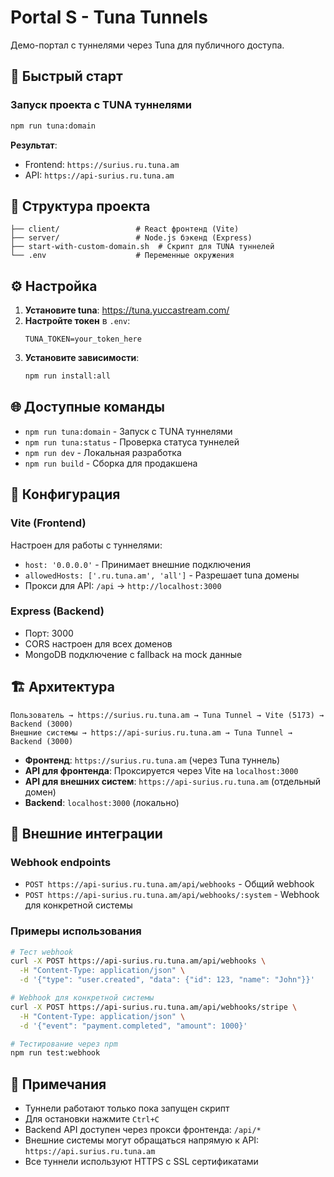# Portal S - Tuna Tunnels

Демо-портал с туннелями через Tuna для публичного доступа.

## 🚀 Быстрый старт

### Запуск проекта с TUNA туннелями

```bash
npm run tuna:domain
```

**Результат**:

- Frontend: `https://surius.ru.tuna.am`
- API: `https://api-surius.ru.tuna.am`

## 📁 Структура проекта

```
├── client/                 # React фронтенд (Vite)
├── server/                 # Node.js бэкенд (Express)
├── start-with-custom-domain.sh  # Скрипт для TUNA туннелей
└── .env                    # Переменные окружения
```

## ⚙️ Настройка

1. **Установите tuna**: https://tuna.yuccastream.com/
2. **Настройте токен** в `.env`:
   ```
   TUNA_TOKEN=your_token_here
   ```
3. **Установите зависимости**:
   ```bash
   npm run install:all
   ```

## 🌐 Доступные команды

- `npm run tuna:domain` - Запуск с TUNA туннелями
- `npm run tuna:status` - Проверка статуса туннелей
- `npm run dev` - Локальная разработка
- `npm run build` - Сборка для продакшена

## 🔧 Конфигурация

### Vite (Frontend)

Настроен для работы с туннелями:

- `host: '0.0.0.0'` - Принимает внешние подключения
- `allowedHosts: ['.ru.tuna.am', 'all']` - Разрешает tuna домены
- Прокси для API: `/api` → `http://localhost:3000`

### Express (Backend)

- Порт: 3000
- CORS настроен для всех доменов
- MongoDB подключение с fallback на mock данные

## 🏗️ Архитектура

```
Пользователь → https://surius.ru.tuna.am → Tuna Tunnel → Vite (5173) → Backend (3000)
Внешние системы → https://api-surius.ru.tuna.am → Tuna Tunnel → Backend (3000)
```

- **Фронтенд**: `https://surius.ru.tuna.am` (через Tuna туннель)
- **API для фронтенда**: Проксируется через Vite на `localhost:3000`
- **API для внешних систем**: `https://api-surius.ru.tuna.am` (отдельный домен)
- **Backend**: `localhost:3000` (локально)

## 🔌 Внешние интеграции

### Webhook endpoints

- `POST https://api-surius.ru.tuna.am/api/webhooks` - Общий webhook
- `POST https://api-surius.ru.tuna.am/api/webhooks/:system` - Webhook для конкретной системы

### Примеры использования

```bash
# Тест webhook
curl -X POST https://api-surius.ru.tuna.am/api/webhooks \
  -H "Content-Type: application/json" \
  -d '{"type": "user.created", "data": {"id": 123, "name": "John"}}'

# Webhook для конкретной системы
curl -X POST https://api-surius.ru.tuna.am/api/webhooks/stripe \
  -H "Content-Type: application/json" \
  -d '{"event": "payment.completed", "amount": 1000}'

# Тестирование через npm
npm run test:webhook
```

## 📝 Примечания

- Туннели работают только пока запущен скрипт
- Для остановки нажмите `Ctrl+C`
- Backend API доступен через прокси фронтенда: `/api/*`
- Внешние системы могут обращаться напрямую к API: `https://api.surius.ru.tuna.am`
- Все туннели используют HTTPS с SSL сертификатами
